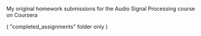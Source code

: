 My original homework submissions for the Audio Signal Processing course on Coursera 

( "completed_assignments" folder only )
